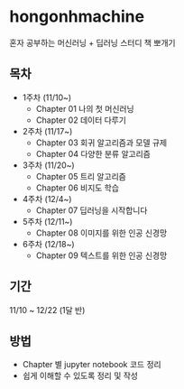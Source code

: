 # hongonhmachine
혼자 공부하는 머신러닝 + 딥러닝 스터디 책 뽀개기 

## 목차
* 1주차 (11/10~) 
   * Chapter 01 나의 첫 머신러닝 
   * Chapter 02 데이터 다루기
* 2주차 (11/17~)
  * Chapter 03 회귀 알고리즘과 모델 규제
  * Chapter 04 다양한 분류 알고리즘
* 3주차 (11/20~)
  * Chapter 05 트리 알고리즘
  * Chapter 06 비지도 학습
* 4주차 (12/4~)
  * Chapter 07 딥러닝을 시작합니다
* 5주차 (12/11~)
  * Chapter 08 이미지를 위한 인공 신경망
* 6주차 (12/18~)
  * Chapter 09 텍스트를 위한 인공 신경망
 
## 기간
11/10 ~ 12/22 (1달 반)

## 방법
* Chapter 별 jupyter notebook 코드 정리
* 쉽게 이해할 수 있도록 정리 및 작성


